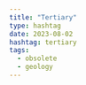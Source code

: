 ```yaml
---
title: "Tertiary"
type: hashtag
date: 2023-08-02
hashtag: tertiary
tags:
  - obsolete
  - geology
---
```

